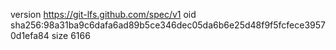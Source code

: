 version https://git-lfs.github.com/spec/v1
oid sha256:98a31ba9c6dafa6ad89b5ce346dec05da6b6e25d48f9f5fcfece39570d1efa84
size 6166
